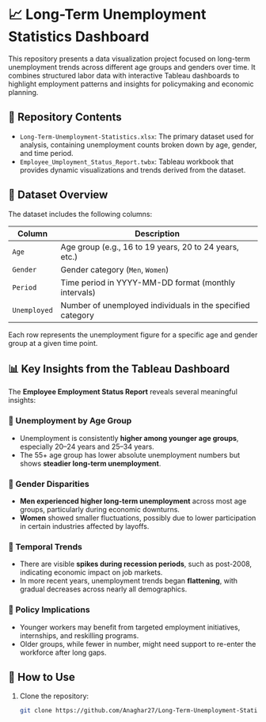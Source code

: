 # 📈 Long-Term Unemployment Statistics Dashboard

This repository presents a data visualization project focused on long-term unemployment trends across different age groups and genders over time. It combines structured labor data with interactive Tableau dashboards to highlight employment patterns and insights for policymaking and economic planning.

## 📁 Repository Contents

- `Long-Term-Unemployment-Statistics.xlsx`: The primary dataset used for analysis, containing unemployment counts broken down by age, gender, and time period.
- `Employee_Umployment_Status_Report.twbx`: Tableau workbook that provides dynamic visualizations and trends derived from the dataset.

## 📄 Dataset Overview

The dataset includes the following columns:

| Column      | Description |
|-------------|-------------|
| `Age`       | Age group (e.g., 16 to 19 years, 20 to 24 years, etc.) |
| `Gender`    | Gender category (`Men`, `Women`) |
| `Period`    | Time period in YYYY-MM-DD format (monthly intervals) |
| `Unemployed`| Number of unemployed individuals in the specified category |

Each row represents the unemployment figure for a specific age and gender group at a given time point.

## 📊 Key Insights from the Tableau Dashboard

The **Employee Employment Status Report** reveals several meaningful insights:

### 🔹 Unemployment by Age Group
- Unemployment is consistently **higher among younger age groups**, especially 20–24 years and 25–34 years.
- The 55+ age group has lower absolute unemployment numbers but shows **steadier long-term unemployment**.

### 🔹 Gender Disparities
- **Men experienced higher long-term unemployment** across most age groups, particularly during economic downturns.
- **Women** showed smaller fluctuations, possibly due to lower participation in certain industries affected by layoffs.

### 🔹 Temporal Trends
- There are visible **spikes during recession periods**, such as post-2008, indicating economic impact on job markets.
- In more recent years, unemployment trends began **flattening**, with gradual decreases across nearly all demographics.

### 🔹 Policy Implications
- Younger workers may benefit from targeted employment initiatives, internships, and reskilling programs.
- Older groups, while fewer in number, might need support to re-enter the workforce after long gaps.

## 🚀 How to Use

1. Clone the repository:
   ```bash
   git clone https://github.com/Anaghar27/Long-Term-Unemployment-Statistics-Dashboard-with-Tableau.git
